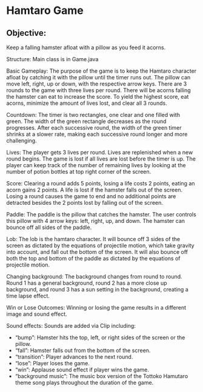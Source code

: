 # Hamtaro Game

## Objective:
Keep a falling hamster afloat with a pillow as you feed it acorns.

Structure:
Main class is in Game.java

Basic Gameplay: 
The purpose of the game is to keep the Hamtaro character afloat by catching it with
the pillow until the timer runs out. The pillow can move left, right, up or down, 
with the respective arrow keys. There are 3 rounds to the game with three lives per 
round. There will be acorns falling the hamster can eat to increase the score. 
To yield the highest score, eat acorns, minimize the amount 
of lives lost, and clear all 3 rounds.

Countdown: 
The timer is two rectangles, one clear and one filled with green. The width of 
the green rectangle decreases as the round progresses. After each successive round, 
the width of the green timer shrinks at a slower rate, making each successive round 
longer and more challenging. 

Lives: 
The player gets 3 lives per round. Lives are replenished when a new round begins. 
The game is lost if all lives are lost before the timer is up. The player can keep 
track of the number of remaining lives by looking at the number of potion bottles 
at top right corner of the screen.   

Score: 
Clearing a round adds 5 points, losing a life costs 2 points, eating an acorn gains 2 points. A life is lost 
if the hamster falls out of the screen. Losing a round causes the game to end and 
no additional points are detracted besides the 2 points lost by falling out of the screen. 

Paddle: 
The paddle is the pillow that catches the hamster. The user controls this pillow 
with 4 arrow keys: left, right, up, and down. The hamster can bounce off all sides of 
the paddle. 

Lob: 
The lob is the hamtaro character. It will bounce off 3 sides of the screen as dictated 
by the equations of projectile motion, which take gravity into account, and fall out 
the bottom of the screen. It will also bounce off both the top and bottom of the paddle 
as dictated by the equations of projectile motion. 

Changing background: 
The background changes from round to round. Round 1 has a general background, round 2 has a 
more close up background, and round 3 has a sun setting in the background, creating a time 
lapse effect. 

Win or Lose Outcomes: 
Winning or losing the game results in a different image and sound effect. 

Sound effects: 
Sounds are added via Clip including: 
- “bump”: Hamster hits the top, left, or right sides of the screen or the pillow.  
- “fall”: Hamster falls out from the bottom of the screen. 
- “transition”: Player advances to the next round. 
- “lose”: Player loses the game. 
- “win”: Applause sound effect if player wins the game. 
- “background music”: The music box version of the Tottoko Hamutaro theme song 
plays throughout the duration of the game.
